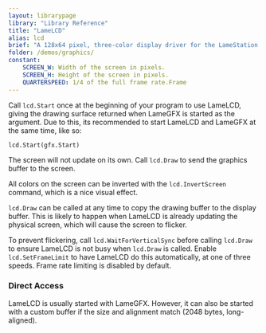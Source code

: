 ```yaml
---
layout: librarypage 
library: "Library Reference"
title: "LameLCD"
alias: lcd
brief: "A 128x64 pixel, three-color display driver for the LameStation."
folder: /demos/graphics/
constant:
    SCREEN_W: Width of the screen in pixels.
    SCREEN_H: Height of the screen in pixels.
    QUARTERSPEED: 1/4 of the full frame rate.Frame 
---
```


Call `lcd.Start` once at the beginning of your program to use LameLCD, giving the drawing surface returned when LameGFX is started as the argument. Due to this, its recommended to start LameLCD and LameGFX at the same time, like so:

```
lcd.Start(gfx.Start)
```

The screen will not update on its own. Call `lcd.Draw` to send the graphics buffer to the screen.

All colors on the screen can be inverted with the `lcd.InvertScreen` command, which is a nice visual effect.

`lcd.Draw` can be called at any time to copy the drawing buffer to the display buffer. This is likely to happen when LameLCD is already updating the physical screen, which will cause the screen to flicker.

To prevent flickering, call `lcd.WaitForVerticalSync` before calling `lcd.Draw` to ensure LameLCD is not busy when `lcd.Draw` is called. Enable `lcd.SetFrameLimit` to have LameLCD do this automatically, at one of three speeds. Frame rate limiting is disabled by default.

### Direct Access

LameLCD is usually started with LameGFX. However, it can also be started with a custom buffer if the size and alignment match (2048 bytes, long-aligned).
